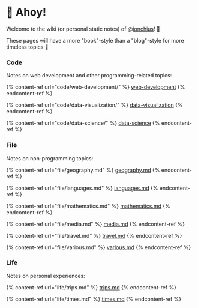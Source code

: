 # 🏡 Ahoy!

Welcome to the wiki (or personal static notes) of @[jonchius](https://jonchius.com)! 🎉

These pages will have a more "book"-style than a "blog"-style for more timeless topics 🥹&#x20;

### Code

Notes on web development and other programming-related topics:&#x20;

{% content-ref url="code/web-development/" %}
[web-development](code/web-development/)
{% endcontent-ref %}

{% content-ref url="code/data-visualization/" %}
[data-visualization](code/data-visualization/)
{% endcontent-ref %}

{% content-ref url="code/data-science/" %}
[data-science](code/data-science/)
{% endcontent-ref %}

### File

Notes on non-programming topics:&#x20;

{% content-ref url="file/geography.md" %}
[geography.md](file/geography.md)
{% endcontent-ref %}

{% content-ref url="file/languages.md" %}
[languages.md](file/languages.md)
{% endcontent-ref %}

{% content-ref url="file/mathematics.md" %}
[mathematics.md](file/mathematics.md)
{% endcontent-ref %}

{% content-ref url="file/media.md" %}
[media.md](file/media.md)
{% endcontent-ref %}

{% content-ref url="file/travel.md" %}
[travel.md](file/travel.md)
{% endcontent-ref %}

{% content-ref url="file/various.md" %}
[various.md](file/various.md)
{% endcontent-ref %}

### Life

Notes on personal experiences:

{% content-ref url="life/trips.md" %}
[trips.md](life/trips.md)
{% endcontent-ref %}

{% content-ref url="life/times.md" %}
[times.md](life/times.md)
{% endcontent-ref %}



